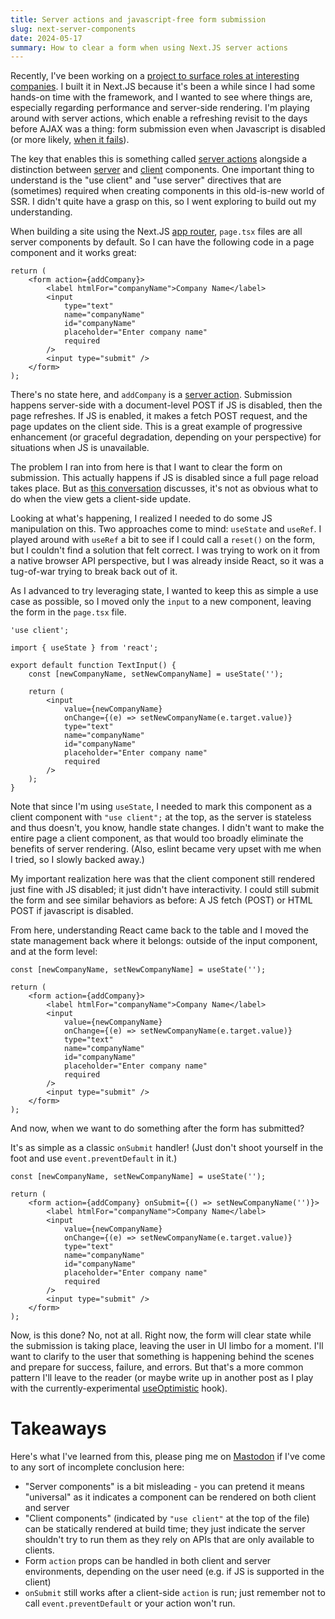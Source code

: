 ```yaml
---
title: Server actions and javascript-free form submission
slug: next-server-components
date: 2024-05-17
summary: How to clear a form when using Next.JS server actions
---
```


Recently, I've been working on a [project to surface roles at interesting companies](https://lassojobs.lol?src=blog/). I built it in Next.JS because it's been a while since I had some hands-on time with the framework, and I wanted to see where things are, especially regarding performance and server-side rendering. I'm playing around with server actions, which enable a refreshing revisit to the days before AJAX was a thing: form submission even when Javascript is disabled (or more likely, [when it fails](https://medium.com/@jason.godesky/when-javascript-fails-52eef47e90db)).

The key that enables this is something called [server actions](https://nextjs.org/docs/app/building-your-application/data-fetching/server-actions-and-mutations) alongside a distinction between [server](https://nextjs.org/docs/app/building-your-application/rendering/server-components) and [client](https://nextjs.org/docs/app/building-your-application/rendering/client-components) components. One important thing to understand is the "use client" and "use server" directives that are (sometimes) required when creating components in this old-is-new world of SSR. I didn't quite have a grasp on this, so I went exploring to build out my understanding.

When building a site using the Next.JS [app router](https://nextjs.org/docs/app), `page.tsx` files are all server components by default. So I can have the following code in a page component and it works great:

```tsx
return (
	<form action={addCompany}>
		<label htmlFor="companyName">Company Name</label>
		<input
			type="text"
			name="companyName"
			id="companyName"
			placeholder="Enter company name"
			required
		/>
		<input type="submit" />
	</form>
);
```

There's no state here, and `addCompany` is a [server action](https://nextjs.org/docs/app/building-your-application/data-fetching/server-actions-and-mutations). Submission happens server-side with a document-level POST if JS is disabled, then the page refreshes. If JS is enabled, it makes a fetch POST request, and the page updates on the client side. This is a great example of progressive enhancement (or graceful degradation, depending on your perspective) for situations when JS is unavailable.

The problem I ran into from here is that I want to clear the form on submission. This actually happens if JS is disabled since a full page reload takes place. But as [this conversation](https://github.com/vercel/next.js/discussions/58448) discusses, it's not as obvious what to do when the view gets a client-side update.

Looking at what's happening, I realized I needed to do some JS manipulation on this. Two approaches come to mind: `useState` and `useRef`. I played around with `useRef` a bit to see if I could call a `reset()` on the form, but I couldn't find a solution that felt correct. I was trying to work on it from a native browser API perspective, but I was already inside React, so it was a tug-of-war trying to break back out of it.

As I advanced to try leveraging state, I wanted to keep this as simple a use case as possible, so I moved only the `input` to a new component, leaving the form in the `page.tsx` file.

```tsx
'use client';

import { useState } from 'react';

export default function TextInput() {
	const [newCompanyName, setNewCompanyName] = useState('');

	return (
		<input
			value={newCompanyName}
			onChange={(e) => setNewCompanyName(e.target.value)}
			type="text"
			name="companyName"
			id="companyName"
			placeholder="Enter company name"
			required
		/>
	);
}
```

Note that since I'm using `useState`, I needed to mark this component as a client component with `"use client";` at the top, as the server is stateless and thus doesn't, you know, handle state changes. I didn't want to make the entire page a client component, as that would too broadly eliminate the benefits of server rendering. (Also, eslint became very upset with me when I tried, so I slowly backed away.)

My important realization here was that the client component still rendered just fine with JS disabled; it just didn't have interactivity. I could still submit the form and see similar behaviors as before: A JS fetch (POST) or HTML POST if javascript is disabled.

From here, understanding React came back to the table and I moved the state management back where it belongs: outside of the input component, and at the form level:

```tsx
const [newCompanyName, setNewCompanyName] = useState('');

return (
	<form action={addCompany}>
		<label htmlFor="companyName">Company Name</label>
		<input
			value={newCompanyName}
			onChange={(e) => setNewCompanyName(e.target.value)}
			type="text"
			name="companyName"
			id="companyName"
			placeholder="Enter company name"
			required
		/>
		<input type="submit" />
	</form>
);
```

And now, when we want to do something after the form has submitted?

It's as simple as a classic `onSubmit` handler! (Just don't shoot yourself in the foot and use `event.preventDefault` in it.)

```tsx
const [newCompanyName, setNewCompanyName] = useState('');

return (
	<form action={addCompany} onSubmit={() => setNewCompanyName('')}>
		<label htmlFor="companyName">Company Name</label>
		<input
			value={newCompanyName}
			onChange={(e) => setNewCompanyName(e.target.value)}
			type="text"
			name="companyName"
			id="companyName"
			placeholder="Enter company name"
			required
		/>
		<input type="submit" />
	</form>
);
```

Now, is this done? No, not at all. Right now, the form will clear state while the submission is taking place, leaving the user in UI limbo for a moment. I'll want to clarify to the user that something is happening behind the scenes and prepare for success, failure, and errors. But that's a more common pattern I'll leave to the reader (or maybe write up in another post as I play with the currently-experimental [useOptimistic](https://react.dev/reference/react/useOptimistic) hook).

# Takeaways

Here's what I've learned from this, please ping me on [Mastodon](https://xoxo.zone/alanmoo) if I've come to any sort of incomplete conclusion here:

- "Server components" is a bit misleading - you can pretend it means "universal" as it indicates a component can be rendered on both client and server
- "Client components" (indicated by `"use client"` at the top of the file) can be statically rendered at build time; they just indicate the server shouldn't try to run them as they rely on APIs that are only available to clients.
- Form `action` props can be handled in both client and server environments, depending on the user need (e.g. if JS is supported in the client)
- `onSubmit` still works after a client-side `action` is run; just remember not to call `event.preventDefault` or your action won't run.
